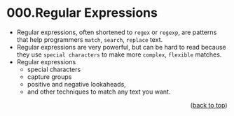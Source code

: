 <a name="topage"></a>

# 000.Regular Expressions

* Regular expressions, often shortened to `regex` or `regexp`, are patterns that help programmers `match`, `search`, `replace` text.
* Regular expressions are very powerful, but can be hard to read because they use `special characters` to make more `complex`, `flexible` matches.
* Regular expressions
    * special characters
    * capture groups
    * positive and negative lookaheads,
    * and other techniques to match any text you want.


  

<p align="right">(<a href="#topage">back to top</a>)</p>
<br/>
<br/>
